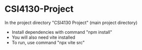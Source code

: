 # CSI4130-Project


In the project directory "CSI4130 Project" (main project directory)
- Install dependencies with command "npm install"
- You will also need vite installed
- To run, use command "npx vite src"
